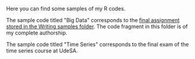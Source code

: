 Here you can find some samples of my R codes.

The sample code titled "Big Data" corresponds to the [final assignment stored in the Writing samples folder](https://github.com/mGuizzoAltube/Writing-samples/blob/main/Big%20Data%20Final%20Assignment%20-%20MGA.pdf). The code fragment in this folder is of my complete authorship.

The sample code titled "Time Series" corresponds to the final exam of the time series course at UdeSA.

